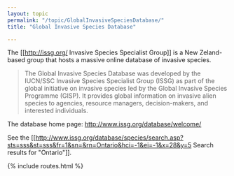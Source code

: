 ```yaml
---
layout: topic
permalink: "/topic/GlobalInvasiveSpeciesDatabase/"
title: "Global Invasive Species Database"

---
```


The [[http://issg.org/ Invasive Species Specialist Group]] is a New Zeland-based group that hosts a massive online database of invasive species.

<blockquote>
The Global Invasive Species Database was developed by the IUCN/SSC Invasive Species Specialist Group (ISSG) as part of the global initiative on invasive species led by the Global Invasive Species Programme (GISP). It provides global information on invasive alien species to agencies, resource managers, decision-makers, and interested individuals.
</blockquote>

The database home page: http://www.issg.org/database/welcome/

See the [[http://www.issg.org/database/species/search.asp?sts=sss&st=sss&fr=1&sn=&rn=Ontario&hci=-1&ei=-1&x=28&y=5 Search results for "Ontario"]].

{% include routes.html %}
